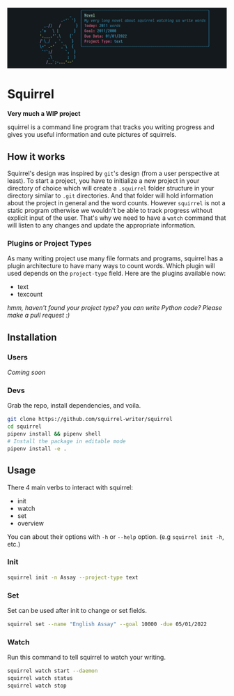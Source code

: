 ![squirrel-output](squirrel-overview-output.png "output of overview command")

# Squirrel
**Very much a WIP project**

squirrel is a command line program that tracks you writing progress and gives you useful information and cute pictures of squirrels.

## How it works
Squirrel's design was inspired by `git`'s design (from a user perspective at least). To start a project, you have to initialize a new project in your directory of choice which will create a `.squirrel` folder structure in your directory similar to `.git` directories.
And that folder will hold information about the project in general and the word counts.
However `squirrel` is not a static program otherwise we wouldn't be able to track progress without explicit input of the user. That's why we need to have a `watch` command that will listen to any changes and update the appropriate information.

### Plugins or Project Types
As many writing project use many file formats and programs, squirrel has a plugin architecture to have many ways to count words.
Which plugin will used depends on the `project-type` field.
Here are the plugins available now:
* text
* texcount

*hmm, haven't found your project type? you can write Python code? Please make a pull request :)*

## Installation
### Users
*Coming soon*
### Devs
Grab the repo, install dependencies, and voila.
```sh
git clone https://github.com/squirrel-writer/squirrel
cd squirrel
pipenv install && pipenv shell
# Install the package in editable mode
pipenv install -e .
```
## Usage
There 4 main verbs to interact with squirrel:
* init
* watch
* set
* overview

You can about their options with `-h` or `--help` option. (e.g `squirrel init -h`, etc.)
### Init
```sh
squirrel init -n Assay --project-type text
```
### Set
Set can be used after init to change or set fields.
```sh
squirrel set --name "English Assay" --goal 10000 -due 05/01/2022
```
### Watch
Run this command to tell squirrel to watch your writing.
```sh
squirrel watch start --daemon
squirrel watch status
squirrel watch stop
```
